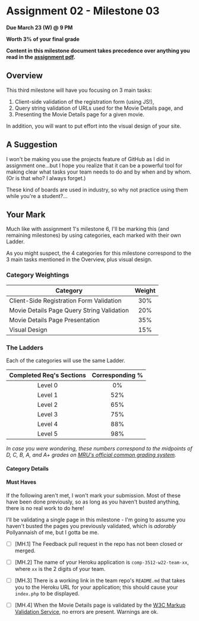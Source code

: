 # Assignment 02 - Milestone 03

**Due March 23 (W) @ 9 PM**

**Worth 3% of your final grade**

**Content in this milestone document takes precedence over anything you read in the [assignment pdf](comp-3512-asg-1-winter-2020-current.pdf).**

## Overview

This third milestone will have you focusing on 3 main tasks:

1. Client-side validation of the registration form (using JS!),
2. Query string validation of URLs used for the Movie Details page, and
3. Presenting the Movie Details page for a given movie.

In addition, you will want to put effort into the visual design of your site.


## A Suggestion

I won't be making you use the projects feature of GitHub as I did in assignment one...but I hope you realize that it can be a powerful tool for making clear what tasks your team needs to do and by when and by whom. (Or is that who? I always forget.)

These kind of boards are used in industry, so why not practice using them while you're a student?...

## Your Mark

Much like with assignment 1's milestone 6, I'll be marking this (and remaining milestones) by using categories, each marked with their own Ladder.

As you might suspect, the 4 categories for this milestone correspond to the 3 main tasks mentioned in the Overview, plus visual design.

### Category Weightings

| Category                                   | Weight |
| ------------------------------------------ | :----: |
| Client-Side Registration Form Validation   |  30%   |
| Movie Details Page Query String Validation |  20%   |
| Movie Details Page Presentation            |  35%   |
| Visual Design                              |  15%   |

### The Ladders

Each of the categories will use the same Ladder.

| Completed Req's Sections | Corresponding % |
| :----------------------: | :-------------: |
|         Level 0          |       0%        |
|         Level 1          |       52%       |
|         Level 2          |       65%       |
|         Level 3          |       75%       |
|         Level 4          |       88%       |
|         Level 5          |       98%       |

_In case you were wondering, these numbers correspond to the midpoints of D, C, B, A, and A+ grades on [MRU's official common grading system](https://catalog.mtroyal.ca/content.php?catoid=29&navoid=2315&hl=%22Academic+Status%22&returnto=search&print)._

#### Category Details

#### Must Haves

If the following aren't met, I won't mark your submission. Most of these have been done previously, so as long as you haven't busted anything, there is no real work to do here!

I'll be validating a single page in this milestone - I'm going to assume you haven't busted the pages you previously validated, which is _adorably_ Pollyannaish of me, but I gotta be me.

- [ ] [MH.1] The Feedback pull request in the repo has not been closed or merged.

- [ ] [MH.2] The name of your Heroku application is `comp-3512-w22-team-xx`, where `xx` is the 2 digits of your team.

- [ ] [MH.3] There is a working link in the team repo's `README.md` that takes you to the Heroku URL for your application; this should cause your `index.php` to be displayed.

- [ ] [MH.4]  When the Movie Details page is validated by the [W3C Markup Validation Service](https://validator.w3.org/), no errors are present. Warnings are ok.

